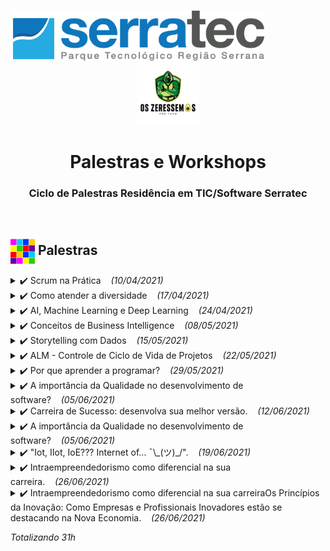 <p align="center">
   &nbsp;&nbsp;&nbsp;&nbsp;&nbsp;&nbsp;&nbsp;&nbsp;&nbsp;&nbsp;&nbsp;&nbsp;&nbsp;&nbsp;&nbsp;&nbsp;&nbsp;&nbsp;&nbsp;&nbsp;&nbsp;&nbsp;&nbsp;&nbsp;&nbsp;&nbsp;&nbsp;&nbsp;&nbsp;&nbsp;&nbsp;&nbsp;&nbsp;&nbsp;&nbsp;&nbsp;&nbsp;&nbsp;&nbsp;&nbsp;&nbsp;&nbsp;&nbsp;&nbsp;&nbsp;&nbsp;&nbsp;<img height="80px" src="../assets/logoSerratec.png" alt="logo serratec"/>&nbsp;&nbsp;&nbsp;&nbsp;&nbsp;&nbsp;&nbsp;&nbsp;&nbsp;&nbsp;&nbsp;&nbsp;&nbsp;&nbsp;&nbsp;&nbsp;&nbsp;&nbsp;&nbsp;&nbsp;&nbsp;&nbsp;&nbsp;&nbsp;<img height="100px" src="../assets/osZeressemosProTeam.png" alt="logo serratec"/>
</p>

<h1 align="center">Palestras e Workshops</h1>
<h3 align="center">Ciclo de Palestras Residência em TIC/Software Serratec</h3>
</br>

## <img  height="40px" align="center" src="../assets/colorBlock.gif"> Palestras

<details>
  <summary>✔️ Scrum na Prática&nbsp;&nbsp;&nbsp;&nbsp;<i>(10/04/2021)</i></summary>
    <h4>
      <p align="justify">
        <b>Palestrante:</b>    Roberto Martins
        </br></br>
          Roberto é graduado em Ciência da Computação e está se especializando em Arquitetura de Software. Tem 12 anos de experiência em tecnologia da informação. É Scrum Master, certificado pela Scrum.org e Scrum Alliance. Atuou como agilista na Stone e no fantasy game Cartola, da Globo. Faz parte do time da Alterdata, tendo atuado como Scrum Master, atualmente encara o desafio de liderar o time de programadores do Pack e Immobile.
        </br>
      </p>
  <p align="center">
    🎬<a href="https://www.youtube.com/watch?v=EpZfR_tlkp0&t=8039s" target="_blank">(Vídeo da Palestra)</a>&nbsp;&nbsp;    
    📚<a href="materialApresentado/scrumNaPratica">(Material Apresentado)</a>
  </h4>
  </p>
  <p align="center">
    <img height="300px" src="assets/scrumPratica.jpeg">
  </p>
</details>

<details> 
  <summary>✔️ Como atender a diversidade&nbsp;&nbsp;&nbsp;&nbsp;<i>(17/04/2021)</i></summary>
    <h4>
      <p align="justify">
        <b>Palestrante:</b>    Valmir de Souza
        </br></br>
          Valmir é fundador do Instituto Biomob. Como atender a diversidade com o desenvolvimento de softwares. 
        </br>
      </p>
  <p align="center">
    🎬<a href="https://www.youtube.com/watch?v=h8pcq5HkXIs" target="_blank">(Vídeo da Palestra)</a>&nbsp;&nbsp;    
    📚<a href="materialApresentado/comoAtenderDiversidade">(Material Apresentado)</a>
  </h4>
  </p>
  <p align="center">
    <img height="300px" src="assets/comoAtenderDiversidade.jpeg">
  </p>
</details>
<details> 
  <summary>✔️ AI, Machine Learning e Deep Learning&nbsp;&nbsp;&nbsp;&nbsp;<i>(24/04/2021)</i></summary>
    <h4>
      <p align="justify">
      <b>Palestrante:</b>    Luis Henrique Muniz de Carvalho
        </br></br>
          Luis é Researcher & CTO na IDK Digital. Falará sobre AI, Machine Learning e Deep Learning,
          onde vivem, do que se alimentam, como se reproduzem.
        </br>
      </p>
  <p align="center">
    🎬<a href="https://youtu.be/LomAzSTLCQQ" target="_blank">(Vídeo da Palestra)</a>&nbsp;&nbsp;    
    📚<a href="materialApresentado/aiMachineLearningDeepLearning">(Material Apresentado)</a>&nbsp;&nbsp;
    🐍<a href="materialApresentado/aiMachineLearningDeepLearning/palestra_ai_ml_dl.py">(Código Python)</a>&nbsp;&nbsp;      
    <a href="https://colab.research.google.com/github/marcosbarker/serratec.residencia/blob/marcosbarker/palestra_ai_ml_dl.ipynb"><img src="https://colab.research.google.com/assets/colab-badge.svg" alt="Open In Colab"></a>
  </h4>
  </p>
  <p align="center">
    <img height="300px" src="assets/aiMachineLearningDeepLearning.jpeg">
  </p>
</details>
<details> 
  <summary>✔️ Conceitos de Business Intelligence&nbsp;&nbsp;&nbsp;&nbsp;<i>(08/05/2021)</i></summary>
    <h4>
      <p align="justify">
      <b>Palestrante:</b>    Frederick Souza
        </br></br>
          Frederick, Tableau Specialist da Info4. Irá apresentar Conceitos de Business Intelligence.
        </br>
      </p>
  <p align="center">
  <img height="30px" src="../assets/coin.gif">
    <a href="https://youtu.be/tbEIQTnRyEQ" target="_blank">(Vídeo da Palestra)</a>&nbsp;&nbsp;    
    <a href="materialApresentado/businessIntelligence">(Material Apresentado)</a>&nbsp;&nbsp;
  </h4>
  </p>
  <p align="center">
    <img height="300px" src="assets/conceitosBI.jpeg">
  </p>
</details>
<details> 
  <summary>✔️ Storytelling com Dados&nbsp;&nbsp;&nbsp;&nbsp;<i>(15/05/2021)</i></summary>
    <h4>
      <p align="justify">
      <b>Palestrante:</b>    Frederick Souza
        </br></br>
          Frederick, Tableau Specialist da Info4. Irá apresentar Storytelling com Dados.
        </br>
      </p>
  <p align="center">
    🎬<a href="https://youtu.be/dsBkU4VAfy8" target="_blank">(Vídeo da Palestra)</a>&nbsp;&nbsp;    
    📚<a href="materialApresentado/businessIntelligence">(Material Apresentado)</a>&nbsp;&nbsp;
  </h4>
  </p>
  <p align="center">
    <img height="300px" src="assets/storytellingComDados.jpeg">
  </p>
</details>
<details> 
  <summary>✔️ ALM - Controle de Ciclo de Vida de Projetos&nbsp;&nbsp;&nbsp;&nbsp;<i>(22/05/2021)</i></summary>
    <h4>
      <p align="justify">
      <b>Palestrante:</b>    Marcelo Carius
        </br></br>
          Marcelo Carius, CEO da Neki e Presidente do Serratec. Irá apresentar Controle de Ciclo de Vida de Projetos.
        </br>
      </p>
  <p align="center">
    🎬<a href="https://youtu.be/yRDJWsufMaM" target="_blank">(Vídeo da Palestra)</a>&nbsp;&nbsp;    
    📚<a href="materialApresentado/aml">(Material Apresentado)</a>&nbsp;&nbsp;
  </h4>
  </p>
  <p align="center">
    <img height="300px" src="assets/alm.jpeg">
  </p>
</details>
<details> 
  <summary>✔️ Por que aprender a programar?&nbsp;&nbsp;&nbsp;&nbsp;<i>(29/05/2021)</i></summary>
    <h4>
      <p align="justify">
      <b>Palestrante:</b>    Helder da Rocha
        </br></br>
          Helder da Rocha, programador Full Stack, professor, escritor, artista, engenheiro e tradutor. Irá apresentar Por que aprender a programar?
        </br>
      </p>
  <p align="center">
    🎬<a href="https://youtu.be/An8rREVO_GQ" target="_blank">(Vídeo da Palestra)</a>&nbsp;&nbsp;    
    📚<a href="materialApresentado/">(<s>Material Apresentado</s>)</a>&nbsp;&nbsp;
  </h4>
  </p>
  <p align="center">
    <img height="300px" src="assets/pqProgramar.jpg">
  </p>
</details>
<details> 
  <summary>✔️ A importância da Qualidade no desenvolvimento de software?&nbsp;&nbsp;&nbsp;&nbsp;<i>(05/06/2021)</i></summary>
    <h4>
      <p align="justify">
      <b>Palestrante:</b>    Ana Paula Oliveira, Mariana Pacheco, Paola Lemos.
        </br></br>
          Com Ana Paula Oliveira, coordenadora da de IT na iLAB, Mariana Pacheco, QA Chapter, e Paola Lemos, QA Chapter. Apresentaram A importância da Qualidade no desenvolvimento de software?
        </br>
      </p>
  <p align="center">
    🎬<a href="https://youtu.be/e_-s4xF1Ip8" target="_blank">(Vídeo da Palestra)</a>&nbsp;&nbsp;    
    📚<a href="materialApresentado/qualidadeDesenSoftware">(Material Apresentado)</a>&nbsp;&nbsp;
  </h4>
  </p>
  <p align="center">
    <img height="300px" src="assets/qualidadeDesenSoftware.jpeg">
  </p>
</details>
<details> 
  <summary>✔️ Carreira de Sucesso: desenvolva sua melhor versão.&nbsp;&nbsp;&nbsp;&nbsp;<i>(12/06/2021)</i></summary>
    <h4>
      <p align="justify">
      <b>Palestrante:</b>    Ladmir Carvalho.
        </br></br>
          Com Ladmir Carvalho, Presidente e fundador da Alterdata Software. Irá apresentar Carreira de Sucesso: desenvolva sua melhor versão. 
        </br>
      </p>
  <p align="center">
    🎬<a href="https://youtu.be/g9nJeWyWUbU" target="_blank">(Vídeo da Palestra)</a>&nbsp;&nbsp;    
    📚<a href="materialApresentado/">(<s>Material Apresentado</s>)</a>&nbsp;&nbsp;
  </h4>
  </p>
  <p align="center">
    <img height="300px" src="assets/carreiraDeSucesso.jpeg">
  </p>
</details>
<details> 
  <summary>✔️ A importância da Qualidade no desenvolvimento de software?&nbsp;&nbsp;&nbsp;&nbsp;<i>(05/06/2021)</i></summary>
    <h4>
      <p align="justify">
      <b>Palestrante:</b>    Ana Paula Oliveira, Mariana Pacheco, Paola Lemos.
        </br></br>
          Com Ana Paula Oliveira, coordenadora da de IT na iLAB, Mariana Pacheco, QA Chapter, e Paola Lemos, QA Chapter. Apresentaram A importância da Qualidade no desenvolvimento de software?
        </br>
      </p>
  <p align="center">
    🎬<a href="https://youtu.be/e_-s4xF1Ip8" target="_blank">(Vídeo da Palestra)</a>&nbsp;&nbsp;    
    📚<a href="materialApresentado/qualidadeDesenSoftware">(Material Apresentado)</a>&nbsp;&nbsp;
  </h4>
  </p>
  <p align="center">
    <img height="300px" src="assets/qualidadeDesenSoftware.jpeg">
  </p>
</details>
<details> 
  <summary>✔️ "Iot, IIot, IoE??? Internet of... ¯\_(ツ)_/".&nbsp;&nbsp;&nbsp;&nbsp;<i>(19/06/2021)</i></summary>
    <h4>
      <p align="justify">
      <b>Palestrante:</b>    Luis Henrique M. Carvalho.
        </br></br>
          Luis Henrique M. Carvalho, Researcher e CTO da IDK Digital. Irá apresentar  "Iot, IIot, IoE??? Internet of... ¯\_(ツ)_/". 
        </br>
      </p>
  <p align="center">
    🎬<a href="https://youtu.be/92VMiNXFI-Q" target="_blank">(Vídeo da Palestra)</a>&nbsp;&nbsp;    
    📚<a href="materialApresentado/iot/iot.pdf">(Material Apresentado)</a>&nbsp;&nbsp;
  </h4>
  </p>
  <p align="center">
    <img height="300px" src="assets/InternetOf.jpeg">
  </p>
</details>
<details> 
  <summary>✔️ Intraempreendedorismo como diferencial na sua carreira.&nbsp;&nbsp;&nbsp;&nbsp;<i>(26/06/2021)</i></summary>
    <h4>
      <p align="justify">
      <b>Palestrante:</b>    SEBRAE.
        </br></br>
          SEBRAE. Irá apresentar  Intraempreendedorismo como diferencial na sua carreira. 
        </br>
      </p>
  <p align="center">
    🎬<a href="" target="_blank">(Vídeo da Palestra)</a>&nbsp;&nbsp;    
    📚<a href="materialApresentado/">(Material Apresentado)</a>&nbsp;&nbsp;
  </h4>
  </p>
  <p align="center">
    <img height="300px" src="assets/Intraempreendedorismo.jpeg">
  </p>
</details>
<details> 
  <summary>✔️ Intraempreendedorismo como diferencial na sua carreiraOs Princípios da Inovação: Como Empresas e Profissionais Inovadores estão se destacando na Nova Economia.&nbsp;&nbsp;&nbsp;&nbsp;<i>(26/06/2021)</i></summary>
    <h4>
      <p align="justify">
      <b>Palestrante:</b>    Rafael Fernandes.
        </br></br>
          SEBRAE.Rafael Fernandes, Analista de Inovação na Softex Nacional. Irá apresentar  Intraempreendedorismo como diferencial na sua carreira.Os Princípios da Inovação: Como Empresas e Profissionais Inovadores estão se destacando na Nova Economia. 
        </br>
      </p>
  <p align="center">
    🎬<a href="" target="_blank">(Vídeo da Palestra)</a>&nbsp;&nbsp;    
    📚<a href="materialApresentado/">(Material Apresentado)</a>&nbsp;&nbsp;
  </h4>
  </p>
  <p align="center">
    <img height="300px" src="assets/principiosInovacao.jpeg">
  </p>
</details>

*Totalizando 31h*

</br>
<!--
&emsp;&emsp;&emsp;&emsp;&emsp;&emsp;&emsp;&emsp;&emsp;&emsp;&emsp;&emsp;&emsp;&emsp;&emsp;&emsp;&emsp;&emsp;&emsp;&emsp;⬆️[**Back to top**](#back-to-top)⬆️
-->